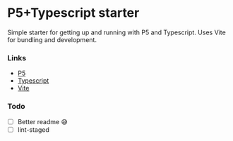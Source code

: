 # P5+Typescript starter

Simple starter for getting up and running with P5 and Typescript. Uses Vite for bundling and development.

### Links
- [P5](https://p5js.org/)
- [Typescript](https://www.typescriptlang.org/)
- [Vite](https://vitejs.dev/)


### Todo
- [ ] Better readme 😅
- [ ] lint-staged
